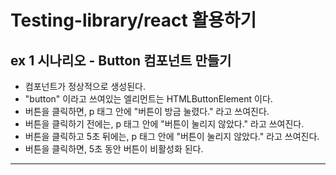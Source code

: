 # Testing-library/react 활용하기

## ex 1 시나리오 - Button 컴포넌트 만들기

- 컴포넌트가 정상적으로 생성된다.
- "button" 이라고 쓰여있는 엘리먼트는 HTMLButtonElement 이다.
- 버튼을 클릭하면, p 태그 안에 "버튼이 방금 눌렸다." 라고 쓰여진다.
- 버튼을 클릭하기 전에는, p 태그 안에 "버튼이 눌리지 않았다." 라고 쓰여진다.
- 버튼을 클릭하고 5초 뒤에는, p 태그 안에 "버튼이 눌리지 않았다." 라고 쓰여진다.
- 버튼을 클릭하면, 5초 동안 버튼이 비활성화 된다.

---

